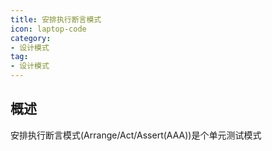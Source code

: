 ```yaml
---
title: 安排执行断言模式
icon: laptop-code
category:
- 设计模式
tag:
- 设计模式
---
```


## 概述

安排执行断言模式(Arrange/Act/Assert(AAA))是个单元测试模式